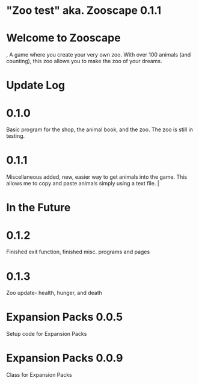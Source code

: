 # "Zoo test" aka. Zooscape 0.1.1


# Welcome to Zooscape
, A game where you create your very own zoo. With over 100 animals (and counting), this zoo allows you to make the zoo of your dreams. 

# Update Log
# 0.1.0
Basic program for the shop, the animal book, and the zoo. The zoo is still in testing. 

# 0.1.1
Miscellaneous added, new, easier way to get animals into the game. This allows me to copy and paste animals simply using a text file. |

# In the Future
# 0.1.2
Finished exit function, finished misc. programs and pages

# 0.1.3
Zoo update- health, hunger, and death

# Expansion Packs 0.0.5
Setup code for Expansion Packs

# Expansion Packs 0.0.9
Class for Expansion Packs

